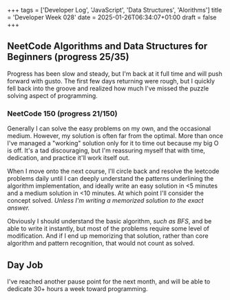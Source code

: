 +++
tags = ['Developer Log', 'JavaScript', 'Data Structures', 'Alorithms']
title = 'Developer Week 028'
date = 2025-01-26T06:34:07+01:00
draft = false
+++

## NeetCode Algorithms and Data Structures for Beginners (progress 25/35)

Progress has been slow and steady, but I'm back at it full time and will push forward with gusto. The first few days returning were rough, but I quickly fell back into the groove and realized how much I've missed the puzzle solving aspect of programming.

### NeetCode 150 (progress 21/150)

Generally I can solve the easy problems on my own, and the occasional medium. However, my solution is often far from the optimal. More than once I've managed a "working" solution only for it to time out because my big O is off. It's a tad discouraging, but I'm reassuring myself that with time, dedication, and practice it'll work itself out.

When I move onto the next course, I'll circle back and resolve the leetcode problems daily until I can deeply understand the patterns underlining the algorithm implementation, and ideally write an easy solution in <5 minutes and a medium solution in <10 minutes. At which point I'll consider the concept solved. _Unless I'm writing a memorized solution to the exact answer._

Obviously I should understand the basic algorithm, _such as BFS_, and be able to write it instantly, but most of the problems require some level of modification. And if I end up memorizing that solution, rather than core algorithm and pattern recognition, that would not count as solved.

## Day Job

I've reached another pause point for the next month, and will be able to dedicate 30+ hours a week toward programming.
